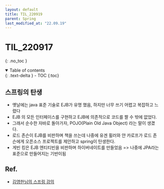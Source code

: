 ```yaml
---
layout: default
title: TIL_220919
parent: Spring
last_modified_at: "22.09.19"
---
```


# TIL_220917
{: .no_toc }

<details open markdown="block">
  <summary>
    Table of contents
  </summary>
  {: .text-delta }
- TOC
{:toc}
</details>

## 스프링의 탄생
- 옛날에는 java 표준 기술로 EJB가 유명 했음, 하지만 너무 쓰기 어렵고 복잡하고 느렸다
- EJB 의 모든 인터페이스를 구현하고 EJB에 의존적으로 코드를 짤 수 밖에 없었다.
- 그래서 순수한 자바로 돌아가자, POJO(Plain Old Java Object) 라는 말이 생겼다.
- 로드 존슨이 EJB를 비판하며 책을 쓰는데 나중에 유겐 휠러와 얀 카로프가 로드 존슨에게 오픈소스 프로젝트를 제안하고 spring이 탄생한다.
- 게빈 킹은 EJB 엔티티빈을 비판하며 하이버네이트를 만들었음 => 나중에 JPA라는 표준으로 만들어지는 기반이됨






## Ref.
- <a href="https://www.inflearn.com/course/%EC%8A%A4%ED%94%84%EB%A7%81-%ED%95%B5%EC%8B%AC-%EC%9B%90%EB%A6%AC-%EA%B8%B0%EB%B3%B8%ED%8E%B8/dashboard">김영한님의 스프링 강의</a>
